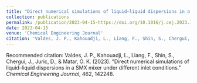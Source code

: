 ```yaml
---
title: "Direct numerical simulations of liquid–liquid dispersions in a SMX mixer under different inlet conditions"
collection: publications
permalink: /publication/2023-04-15-https://doi.org/10.1016/j.cej.2023.142248
date: 2023-04-15
venue: 'Chemical Engineering Journal'
citation: 'Valdes, J. P., Kahouadji, L., Liang, F., Shin, S., Chergui, J., Juric, D., &amp; Matar, O. K. (2023). &quot;Direct numerical simulations of liquid–liquid dispersions in a SMX mixer under different inlet conditions.&quot; <i>Chemical Engineering Journal</i>, 462, 142248.'
---
```

Recommended citation: Valdes, J. P., Kahouadji, L., Liang, F., Shin, S., Chergui, J., Juric, D., & Matar, O. K. (2023). "Direct numerical simulations of liquid–liquid dispersions in a SMX mixer under different inlet conditions." <i>Chemical Engineering Journal</i>, 462, 142248.
